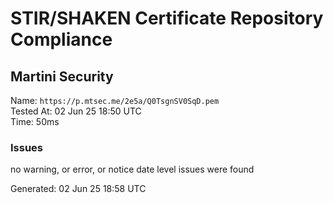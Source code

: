 # STIR/SHAKEN Certificate Repository Compliance

## Martini Security

Name: `https://p.mtsec.me/2e5a/Q0TsgnSV0SqD.pem`\
Tested At: 02 Jun 25 18:50 UTC\
Time: 50ms

### Issues

no warning, or error, or notice date level issues were found

Generated: 02 Jun 25 18:58 UTC